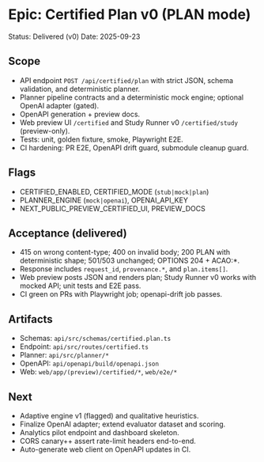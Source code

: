 # Epic: Certified Plan v0 (PLAN mode)

Status: Delivered (v0)
Date: 2025-09-23

## Scope
- API endpoint `POST /api/certified/plan` with strict JSON, schema validation, and deterministic planner.
- Planner pipeline contracts and a deterministic mock engine; optional OpenAI adapter (gated).
- OpenAPI generation + preview docs.
- Web preview UI `/certified` and Study Runner v0 `/certified/study` (preview-only).
- Tests: unit, golden fixture, smoke, Playwright E2E.
- CI hardening: PR E2E, OpenAPI drift guard, submodule cleanup guard.

## Flags
- CERTIFIED_ENABLED, CERTIFIED_MODE (`stub|mock|plan`)
- PLANNER_ENGINE (`mock|openai`), OPENAI_API_KEY
- NEXT_PUBLIC_PREVIEW_CERTIFIED_UI, PREVIEW_DOCS

## Acceptance (delivered)
- 415 on wrong content-type; 400 on invalid body; 200 PLAN with deterministic shape; 501/503 unchanged; OPTIONS 204 + ACAO:*.
- Response includes `request_id`, `provenance.*`, and `plan.items[]`.
- Web preview posts JSON and renders plan; Study Runner v0 works with mocked API; unit tests and E2E pass.
- CI green on PRs with Playwright job; openapi-drift job passes.

## Artifacts
- Schemas: `api/src/schemas/certified.plan.ts`
- Endpoint: `api/src/routes/certified.ts`
- Planner: `api/src/planner/*`
- OpenAPI: `api/openapi/build/openapi.json`
- Web: `web/app/(preview)/certified/*`, `web/e2e/*`

## Next
- Adaptive engine v1 (flagged) and qualitative heuristics.
- Finalize OpenAI adapter; extend evaluator dataset and scoring.
- Analytics pilot endpoint and dashboard skeleton.
- CORS canary++ assert rate-limit headers end-to-end.
- Auto-generate web client on OpenAPI updates in CI.


